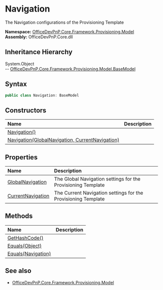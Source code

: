 # Navigation
The Navigation configurations of the Provisioning Template  

**Namespace:** [OfficeDevPnP.Core.Framework.Provisioning.Model](OfficeDevPnP.Core.Framework.Provisioning.Model.md)  
**Assembly:** OfficeDevPnP.Core.dll  
## Inheritance Hierarchy
System.Object  
-- [OfficeDevPnP.Core.Framework.Provisioning.Model.BaseModel](OfficeDevPnP.Core.Framework.Provisioning.Model.BaseModel.md)
## Syntax
```C#
public class Navigation: BaseModel
```
## Constructors
|**Name**|**Description**|
|:-----|:-----|
| [Navigation()](OfficeDevPnP.Core.Framework.Provisioning.Model.Navigation.Constructor1details.md) | 
| [Navigation(GlobalNavigation, CurrentNavigation)](OfficeDevPnP.Core.Framework.Provisioning.Model.Navigation.Constructor2details.md) | 
## Properties
|**Name**|**Description**|
|:-----|:-----|
| [GlobalNavigation](OfficeDevPnP.Core.Framework.Provisioning.Model.Navigation.GlobalNavigation.md) | The Global Navigation settings for the Provisioning Template
| [CurrentNavigation](OfficeDevPnP.Core.Framework.Provisioning.Model.Navigation.CurrentNavigation.md) | The Current Navigation settings for the Provisioning Template
## Methods
|**Name**|**Description**|
|:-----|:-----|
| [GetHashCode()](OfficeDevPnP.Core.Framework.Provisioning.Model.Navigation.GetHashCode.md) | 
| [Equals(Object)](OfficeDevPnP.Core.Framework.Provisioning.Model.Navigation.EqualsObject.md) | 
| [Equals(Navigation)](OfficeDevPnP.Core.Framework.Provisioning.Model.Navigation.EqualsNavigation.md) | 
## See also
- [OfficeDevPnP.Core.Framework.Provisioning.Model](OfficeDevPnP.Core.Framework.Provisioning.Model.md)
